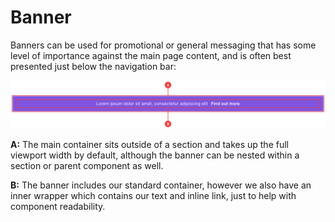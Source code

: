 # Banner

Banners can be used for promotional or general messaging that has some level of importance against the main page content, and is often best presented just below the navigation bar:

![banner.png](anatomy/12-banner/banner.png)

**A:** The main container sits outside of a section and takes up the full viewport width by default, although the banner can be nested within a section or parent component as well.

**B:** The banner includes our standard container, however we also have an inner wrapper which contains our text and inline link, just to help with component readability.
